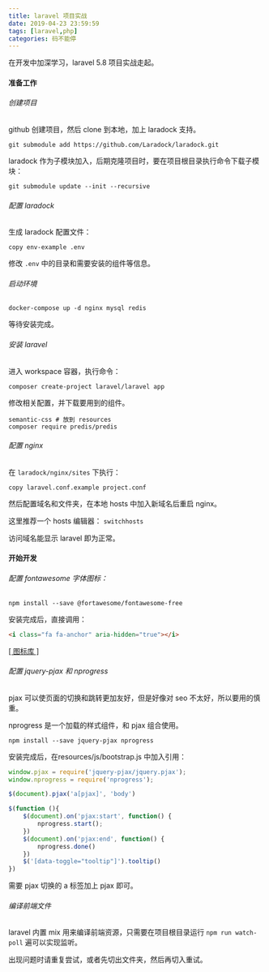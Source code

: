 ```yaml
---
title: laravel 项目实战
date: 2019-04-23 23:59:59
tags: [laravel,php]
categories: 码不能停
---
```



在开发中加深学习，laravel 5.8 项目实战走起。
<!-- more -->


#### 准备工作

###### 创建项目
github 创建项目，然后 clone 到本地，加上 laradock 支持。

```git
git submodule add https://github.com/Laradock/laradock.git
```

laradock 作为子模块加入，后期克隆项目时，要在项目根目录执行命令下载子模块：
```git
git submodule update --init --recursive
```

###### 配置 laradock
生成 laradock 配置文件：
```
copy env-example .env
```

修改 `.env` 中的目录和需要安装的组件等信息。

###### 启动环境
```
docker-compose up -d nginx mysql redis
```

等待安装完成。

###### 安装 laravel
进入 workspace 容器，执行命令：
```composer
composer create-project laravel/laravel app
```

修改相关配置，并下载要用到的组件。
```
semantic-css # 放到 resources
composer require predis/predis
```

###### 配置 nginx

在 `laradock/nginx/sites` 下执行：

```shell
copy laravel.conf.example project.conf
```

然后配置域名和文件夹，在本地 hosts 中加入新域名后重启 nginx。

这里推荐一个 hosts 编辑器： `switchhosts`

访问域名能显示 laravel 即为正常。


#### 开始开发

###### 配置 fontawesome 字体图标：

```shell
npm install --save @fortawesome/fontawesome-free
```

安装完成后，直接调用：
```html
<i class="fa fa-anchor" aria-hidden="true"></i>
```

[ [ 图标库 ] ](https://fontawesome.com/icons?d=gallery)

###### 配置 jquery-pjax 和 nprogress
pjax 可以使页面的切换和跳转更加友好，但是好像对 seo 不太好，所以要用的慎重。

nprogress 是一个加载的样式组件，和 pjax 组合使用。
```shell
npm install --save jquery-pjax nprogress
```


安装完成后，在resources/js/bootstrap.js 中加入引用：
```javascript
window.pjax = require('jquery-pjax/jquery.pjax');
window.nprogress = require('nprogress');

$(document).pjax('a[pjax]', 'body')

$(function (){
    $(document).on('pjax:start', function() {
        nprogress.start();
    })
    $(document).on('pjax:end', function() {
        nprogress.done()
    })
    $('[data-toggle="tooltip"]').tooltip()
})
```

需要 pjax 切换的 a 标签加上 pjax 即可。

###### 编译前端文件
laravel 内置 mix 用来编译前端资源，只需要在项目根目录运行 `npm run watch-poll` 遍可以实现监听。

出现问题时请重复尝试，或者先切出文件夹，然后再切入重试。

